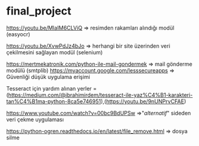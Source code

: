 # final_project

https://youtu.be/MIaIM6CLViQ   => resimden rakamları alındığı modül (easyocr)

https://youtu.be/XvwPdJz4bJo => herhangi bir site üzerinden veri çekilmesini sağlayan modül (selenium)

https://mertmekatronik.com/python-ile-mail-gondermek => mail gönderme modülü (smtplib)
https://myaccount.google.com/lesssecureapps => Güvenliği düşük uygulama erişimi

Tesseract için yardım alınan yerler = (https://medium.com/@ibrahimirdem/tesseract-ile-yaz%C4%B1-karakteri-tan%C4%B1ma-python-8ca5e746951),(https://youtu.be/9nUNPrvCFAE)

https://www.youtube.com/watch?v=00bc9BdUPSw =>"*alternatif*" sideden veri çekme uygulaması

https://python-ogren.readthedocs.io/en/latest/file_remove.html => dosya silme